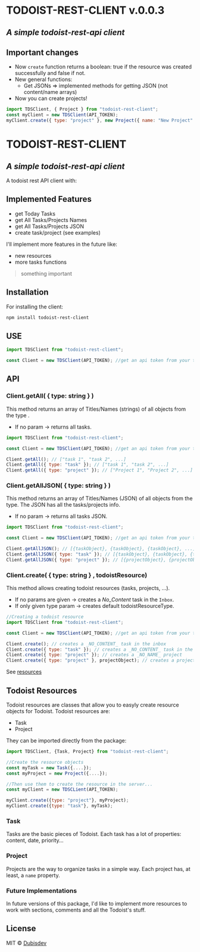 # TODOIST-REST-CLIENT v.0.0.3

## _A simple todoist-rest-api client_

## Important changes

- Now `create` function returns a boolean: true if the resource was created successfully and false if not.
- New general functions:
  - Get JSONs => implemented methods for getting JSON (not content/name arrays)
- Now you can create projects!

```js
import TDSClient, { Project } from "todoist-rest-client";
const myClient = new TDSClient(API_TOKEN);
myClient.create({ type: "project" }, new Project({ name: "New Project" }));
```

# TODOIST-REST-CLIENT

## _A simple todoist-rest-api client_

A todoist rest API client with:

## Implemented Features

- get Today Tasks
- get All Tasks/Projects Names
- get All Tasks/Projects JSON
- create task/project (see examples)

I'll implement more features in the future like:

- new resources
- more tasks functions

> something important

## Installation

For installing the client:

```sh
npm install todoist-rest-client
```

## USE

```js
import TDSClient from "todoist-rest-client";

const Client = new TDSClient(API_TOKEN); //get an api token from your todoist integrations page
```

## API

### Client.getAll( { type: string } )

This method returns an array of Titles/Names (strings) of all objects from the type .

- If no param -> returns all tasks.

```js
import TDSClient from "todoist-rest-client";

const Client = new TDSClient(API_TOKEN); //get an api token from your todoist integrations page

Client.getAll(); // ["task 1", "task 2", ...]
Client.getAll({ type: "task" }); // ["task 1", "task 2", ...]
Client.getAll({ type: "project" }); // ["Project 1", "Project 2", ...]
```

### Client.getAllJSON( { type: string } )

This method returns an array of Titles/Names (JSON) of all objects from the type. The JSON has all the tasks/projects info.

- If no param -> returns all tasks JSON.

```js
import TDSClient from "todoist-rest-client";

const Client = new TDSClient(API_TOKEN); //get an api token from your todoist integrations page

Client.getAllJSON(); // [{taskObject}, {taskObject}, {taskObject}, ...]
Client.getAllJSON({ type: "task" }); // [{taskObject}, {taskObject}, {taskObject}, ...]
Client.getAllJSON({ type: "project" }); // [{projectObject}, {projectObject}, {projectObject}]
```

### Client.create( { type: string } , todoistResource)

This method allows creating todoist resources (tasks, projects, ...).

- If no params are given -> creates a _No_Content_ task in the `Inbox`.
- If only given type param -> creates default todoistResourceType.

```js
//Creating a todoist resource
import TDSClient from "todoist-rest-client";

const Client = new TDSClient(API_TOKEN); //get an api token from your todoist integrations page

Client.create(); // creates a _NO_CONTENT_ task in the inbox
Client.create({ type: "task" }); // creates a _NO_CONTENT_ task in the inbox
Client.create({ type: "project" }); // creates a _NO_NAME_ project
Client.create({ type: "project" }, projectObject); // creates a project with the data given in the object
```

See [resources](#Todoist-Resources)

## Todoist Resources

Todoist resources are classes that allow you to easyly create resource objects for Todoist.
Todoist resources are:

- Task
- Project

They can be imported directly from the package:

```js
import TDSClient, {Task, Project} from "todoist-rest-client";

//Create the resource objects
const myTask = new Task({....});
const myProject = new Project({....});

//Then use them to create the resource in the server...
const myClient = new TDSCLient(API_TOKEN);

myClient.create({type: "project"}, myProject);
myClient.create({type: "task"}, myTask);

```

### Task

Tasks are the basic pieces of Todoist. Each task has a lot of properties: content, date, priority...

### Project

Projects are the way to organize tasks in a simple way. Each project has, at least, a `name` property.

### Future Implementations

In future versions of this package, I'd like to implement more resources to work with sections, comments and all the Todoist's stuff.

## License

MIT © [Dubisdev](https://dubis.dev)
